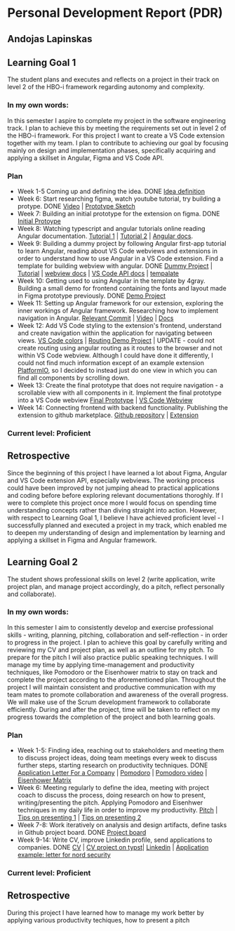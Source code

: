 # Personal Development Report (PDR)
## Andojas Lapinskas

## Learning Goal 1
The student plans and executes and reflects on a project in their track on level 2 of the HBO-i framework regarding autonomy and complexity.

### In my own words:
In this semester I aspire to complete my project in the software engineering track. I plan to achieve this by meeting the requirements set out in level 2 of the HBO-i framework. For this project I want to create a VS Code extension together with my team. I plan to contribute to achieving our goal by focusing mainly on design and implementation phases, specifically acquiring and applying a skillset in Angular, Figma and VS Code API. 

### Plan
- Week 1-5 Coming up and defining the idea. DONE [Idea definition](https://github.com/FontysVenlo/prj4-grouprepository-prj4s-01/blob/main/Project_charter-1.pdf)
- Week 6: Start researching figma, watch youtube tutorial, try building a protype. DONE [Video](https://www.youtube.com/watch?v=D56hs0Twfco) | [Prototype Sketch](https://www.figma.com/design/XhlTySee7MJ6YvRa23F7Ns/Untitled?node-id=0-1&t=aCVtZTbV76WZHccf-0)
- Week 7: Building an initial prototype for the extension on figma. DONE [Initial Protoype](https://www.figma.com/design/TWIaTsDs83z6vyhoZsRy0a/PRJ-4?node-id=49-306&t=AZbqMm3fQdiuQHeh-1)
- Week 8: Watching typescript and angular tutorials online reading Angular documentation. [Tutorial 1](https://www.youtube.com/watch?v=k5E2AVpwsko) | [Tutorial 2](https://www.youtube.com/watch?v=d56mG7DezGs) | [Angular docs](https://v17.angular.io/docs).
- Week 9: Building a dummy project by following Angular first-app tutorial to learn Angular, reading about VS Code webviews and extensions in order to understand how to use Angular in a VS Code extension. Find a template for building webview with angular. DONE [Dummy Project](https://github.com/andojasl/angular-tutorial) | [Tutorial](https://v17.angular.io/tutorial/first-app) | [webview docs](https://code.visualstudio.com/api/extension-guides/webview) | [VS Code API docs](https://code.visualstudio.com/api/extension-guides/) | [tempalate](https://github.com/4gray/vscode-webview-angular) 
- Week 10: Getting used to using Angular in the template by 4gray. Building a small demo for frontend containing the fonts and layout made in Figma prototype previously. DONE [Demo Project](https://github.com/andojasl/vs-code-angular)
- Week 11: Setting up Angular framework for our extension, exploring the inner workings of Angular framework. Researching how to implement navigation in Angular. [Relevant Commit](https://github.com/mariusuktveris/dahu/commit/27a0833a2626e7d8d3b480a9f8fddc2f066d8e8c) | [Video](https://www.youtube.com/watch?v=r5DEBMuStPw) | [Docs](https://v17.angular.io/guide/routing-overview)
- Week 12: Add VS Code styling to the extension's frontend, understand and create navigation within the application for navigating between views. [VS Code colors](https://github.com/mariusuktveris/dahu/blob/develop/src/styles.css) | [Routing Demo Project](https://github.com/andojasl/Routing-demo) | UPDATE - could not create routing using angular routing as it routes to the browser and not within VS Code webview. Although I could have done it differently, I could not find much information except of an example extension [PlatformIO](https://github.com/platformio/platformio-vscode-ide/), so I decided to instead just do one view in which you can find all components by scrolling down.
- Week 13: Create the final prototype that does not require navigation - a scrollable view with all components in it. Implement the final prototype into a VS Code webview [Final Prototype](https://www.figma.com/design/TWIaTsDs83z6vyhoZsRy0a/PRJ-4?node-id=1-2&t=4FL9L5DWSgKP8Gjw-1) | [VS Code Webview](https://github.com/mariusuktveris/dahu/tree/develop/src)
- Week 14: Connecting frontend with backend functionality. Publishing the extension to github marketplace. [Github repository](https://github.com/mariusuktveris/dahu/) | [Extension](https://marketplace.visualstudio.com/items?itemName=Dahu.dahu&ssr=false#overview)

### Current level: Proficient 
##  Retrospective
Since the beginning of this project I have learned a lot about Figma, Angular and VS Code extension API, especially webviews. The working process could have been improved by not jumping ahead to practical applications and coding before before exploring relevant documentations thoroghly. If I were to complete this project once more I would focus on spending time understanding concepts rather than diving straight into action. However, with respect to Learning Goal 1, I believe I have achieved proficient level - I successfully planned and executed a project in my track, which enabled me to deepen my understanding of design and implementation by learning and applying a skillset in Figma and Angular framework.


## Learning Goal 2
The student shows professional skills on level 2 (write application, write project plan, and manage project accordingly, do a pitch, reflect personally and collaborate).

### In my own words:
In this semester I aim to consistently develop and exercise professional skills - writing, planning, pitching, collaboration and self-reflection - in order to progress in the project. I plan to achieve this goal by carefully writing and reviewing my CV and project plan, as well as an outline for my pitch. To prepare for the pitch I will also practice public speaking techniques. I will manage my time by applying time-management and productivity techniques, like Pomodoro or the Eisenhower matrix to stay on track and complete the project according to the aforementioned plan. Throughout the project I will maintain consistent and productive communication with my team mates to promote collaboration and awareness of the overall progress. We will make use of the Scrum development framework to collaborate efficiently. During and after the project, time will be taken to reflect on my progress towards the completion of the project and both learning goals.

### Plan
- Week 1-5: Finding idea, reaching out to stakeholders and meeting them to discuss project ideas, doing team meetings every week to discuss further steps, starting research on productivity techniques.  DONE [Application Letter For a Company](https://github.com/FontysVenlo/prj4-grouprepository-prj4s-01/blob/main/project_application_letter.md) | [Pomodoro](https://todoist.com/productivity-methods/pomodoro-technique) | [Pomodoro video](https://www.youtube.com/watch?v=1l4w7uHdNaQ) | [Eisenhower Matrix](https://slab.com/blog/eisenhower-matrix/)
- Week 6: Meeting regularly to define the idea, meeting with project coach to discuss the process, doing research on how to present, writing/presenting the pitch. Applying Pomodoro and Eisenhwer techniques in my daily life in  order to improve my productivity. [Pitch](https://github.com/FontysVenlo/prj4-grouprepository-prj4s-01/blob/main/Pitch.md) | [Tips on presenting 1](https://www.youtube.com/watch?v=i759C4luJcY) | [Tips on presenting 2](https://www.youtube.com/watch?v=Tq1cRCwQfU8)  
- Week 7-8: Work iteratively on analysis and design artifacts, define tasks in Github project board. DONE [Project board](https://github.com/orgs/FontysVenlo/projects/376)
- Week 9-14: Write CV, improve Linkedin profile, send applications to companies. DONE [CV](https://github.com/andojasl/pdr/blob/main/Andojas_Lapinskas_CV.pdf) | [CV project on typst](https://typst.app/project/r43zUL-x2g5oBnDKGpQ9Sd)| [Linkedin](https://www.linkedin.com/in/andojas-lapinskas-8b6026283/) | [Application example: letter for nord security](https://github.com/andojasl/pdr/blob/main/application_letter.md) 

### Current level: Proficient 
## Retrospective
During this project I have learned how to manage my work better by applying various productivity techiques, how to present a pitch